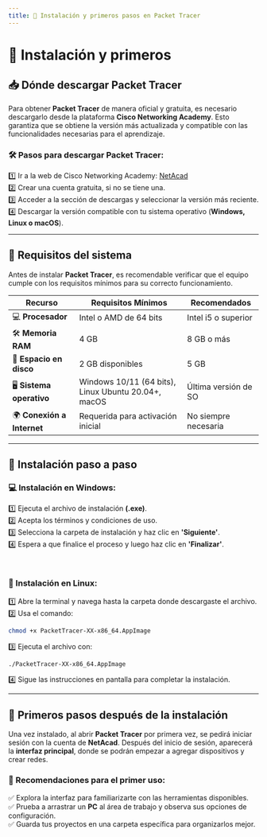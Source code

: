 ```yaml
---
title: 🔧 Instalación y primeros pasos en Packet Tracer
---
```


# 🔧 Instalación y primeros


## 📥 Dónde descargar Packet Tracer

Para obtener **Packet Tracer** de manera oficial y gratuita, es necesario descargarlo desde la plataforma **Cisco Networking Academy**. Esto garantiza que se obtiene la versión más actualizada y compatible con las funcionalidades necesarias para el aprendizaje.

### 🛠️ Pasos para descargar Packet Tracer:

1️⃣ Ir a la web de Cisco Networking Academy: [NetAcad](https://www.netacad.com/)  
2️⃣ Crear una cuenta gratuita, si no se tiene una.  
3️⃣ Acceder a la sección de descargas y seleccionar la versión más reciente.  
4️⃣ Descargar la versión compatible con tu sistema operativo (**Windows, Linux o macOS**).  

---

## 📌 Requisitos del sistema

Antes de instalar **Packet Tracer**, es recomendable verificar que el equipo cumple con los requisitos mínimos para su correcto funcionamiento.

| **Recurso**          | **Requisitos Mínimos**         | **Recomendados** |
|----------------------|------------------------------|------------------|
| 💻 **Procesador**    | Intel o AMD de 64 bits       | Intel i5 o superior |
| 🛠 **Memoria RAM**   | 4 GB                          | 8 GB o más |
| 💾 **Espacio en disco** | 2 GB disponibles        | 5 GB |
| 🖥 **Sistema operativo** | Windows 10/11 (64 bits), Linux Ubuntu 20.04+, macOS | Última versión de SO |
| 🌍 **Conexión a Internet** | Requerida para activación inicial | No siempre necesaria |

---

## 🚀 Instalación paso a paso


### 💻 Instalación en Windows:

1️⃣ Ejecuta el archivo de instalación **(.exe)**.  
2️⃣ Acepta los términos y condiciones de uso.  
3️⃣ Selecciona la carpeta de instalación y haz clic en **'Siguiente'**.  
4️⃣ Espera a que finalice el proceso y luego haz clic en **'Finalizar'**.  

<br>

### 🐧 Instalación en Linux:

1️⃣ Abre la terminal y navega hasta la carpeta donde descargaste el archivo.  
2️⃣ Usa el comando:  

```bash
chmod +x PacketTracer-XX-x86_64.AppImage
```  

3️⃣ Ejecuta el archivo con:  

```bash
./PacketTracer-XX-x86_64.AppImage
```  

4️⃣ Sigue las instrucciones en pantalla para completar la instalación.  

---

## 🎯 Primeros pasos después de la instalación

Una vez instalado, al abrir **Packet Tracer** por primera vez, se pedirá iniciar sesión con la cuenta de **NetAcad**. Después del inicio de sesión, aparecerá la **interfaz principal**, donde se podrán empezar a agregar dispositivos y crear redes.

### 🔹 Recomendaciones para el primer uso:

✅ Explora la interfaz para familiarizarte con las herramientas disponibles.  
✅ Prueba a arrastrar un **PC** al área de trabajo y observa sus opciones de configuración.  
✅ Guarda tus proyectos en una carpeta específica para organizarlos mejor.  

